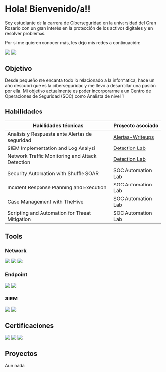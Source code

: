 # Hola! Bienvenido/a!!
Soy estudiante de la carrera de Ciberseguridad en la universidad del Gran Rosario con un gran interés en la protección de los activos digitales y en resolver problemas.

Por si me quieren conocer más, les dejo mis redes a continuación:

<a href="https://linkedin.com/in/cristianchavezz/"><img src="https://img.shields.io/badge/-LinkedIn-0072b1?&style=for-the-badge&logo=linkedin&logoColor=white" /></a>
<a href="https://www.instagram.com/cristiaan_chavezz/"><img src="https://img.shields.io/badge/-Instagram-E4405F?&style=for-the-badge&logo=instagram&logoColor=white" /></a>

## Objetivo
Desde pequeño me encanta todo lo relacionado a la informatica, hace un año descubrí que es la ciberseguridad y me llevó a desarrollar una pasión por ella. Mi objetivo actualmente es poder incorporarme a un Centro de Operaciones de Seguridad (SOC) como Analista de nivel 1.

## Habilidades

| Habilidades técnicas                          | Proyecto asociado          |
|-----------------------------------------------|----------------------------|
| Analisis y Respuesta ante Alertas de seguridad | <a href="https://google.com](https://github.com/CristianChavezz/Alertas-LETS-DEFEND">Alertas-Writeups</a>|
| SIEM Implementation and Log Analysi          | <a href="https://google.com">Detection Lab</a>|
| Network Traffic Monitoring and Attack Detection | <a href="https://google.com">Detection Lab</a>|
| Security Automation with Shuffle SOAR         | SOC Automation Lab|
| Incident Response Planning and Execution      | SOC Automation Lab|
| Case Management with TheHive                  | SOC Automation Lab|
| Scripting and Automation for Threat Mitigation | SOC Automation Lab|

## Tools
### Network
<div>
    <img src="https://img.shields.io/badge/-Wireshark-1679A7?&style=for-the-badge&logo=Wireshark&logoColor=white" />
    <img src="https://img.shields.io/badge/-Suricata-EF3B2D?&style=for-the-badge&logo=Suricata&logoColor=white" />
    <img src="https://img.shields.io/badge/-NMAP-E95626?style=for-the-badge&logo=Nmap&logoColor=white" />
</div>

### Endpoint
<div>
    <img src="https://img.shields.io/badge/-Microsoft_Defender_for_Endpoint-00A4EF?&style=for-the-badge&logo=Microsoft&logoColor=white" />
    <img src="https://img.shields.io/badge/-Velociraptor-4B275F?&style=for-the-badge&logo=Velociraptor&logoColor=white" />
</div>

### SIEM
<div>
    <img src="https://img.shields.io/badge/-Wazuh-4B367C?style=for-the-badge&logo=Wazuh&logoColor=white" />
    <img src="https://img.shields.io/badge/-Splunk-000000?&style=for-the-badge&logo=Splunk&logoColor=white" />
</div>

## Certificaciones
<div>
<img src="https://img.shields.io/badge/-Cybersecurity%20Professional%20Certificate-0056D2?style=for-the-badge" />
<img src="https://img.shields.io/badge/-Tecnico%20en%20Ciberseguridad-8A2BE2?style=for-the-badge" />
<img src="https://img.shields.io/badge/-Bootcamp%20Analista%20SOC%20Nivel%201-800080?style=for-the-badge&logoColor=white" />
</div>

## Proyectos
Aun nada


